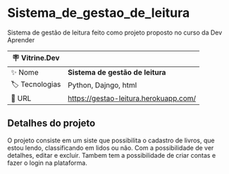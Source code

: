 # Sistema_de_gestao_de_leitura
Sistema de gestão de leitura feito como projeto proposto no curso da Dev Aprender 


| :placard: Vitrine.Dev |     |
| -------------  | --- |
| :sparkles: Nome        | **Sistema de gestão de leitura**
| :label: Tecnologias | Python, Dajngo, html
| :rocket: URL         | https://gestao-leitura.herokuapp.com/



## Detalhes do projeto

O projeto consiste em um siste que possibilita o cadastro de livros, que estou lendo, classificando em lidos ou não. Com a possibilidade de ver detalhes, editar e excluir. Tambem tem a possibilidade de criar contas e fazer o login na plataforma. 

